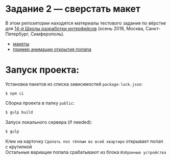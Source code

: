 # Задание 2 — сверстать макет

В этом репозитории находятся материалы тестового задания по вёрстке для [14-й Школы разработки интерфейсов](https://academy.yandex.ru/events/frontend/shri_msk-2018-2) (осень 2018, Москва, Санкт-Петербург, Симферополь).

- [макеты](guide)
- [пример анимации открытия попапа](Animation.mp4)

# Запуск проекта:

Установка пакетов из списка зависимостей `package-lock.json`:
```
$ npm ci
```
Сборка проекта в папку `public`:
```sh
$ gulp build
```
Запуск локального сервера (if needed):
```sh
$ gulp
```
Клик на карточку `Сделать пол тёплым во всей квартире` открывает попап с крутилкой  
Остальные вариации попапа срабатывают из блока `Избранные устройства`
